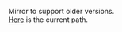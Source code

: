 Mirror to support older versions. </br>
[Here](https://github.com/TheArtur128/Act) is the current path.
